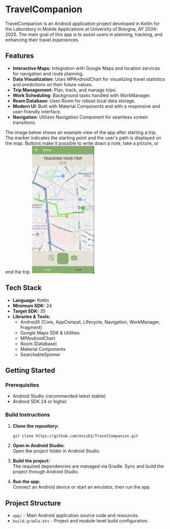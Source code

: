 # TravelCompanion

TravelCompanion is an Android application project developed in Kotlin for the Laboratory in Mobile Applications at University of Bologna, AY 2024-2025. The main goal of this app is to assist users in planning, tracking, and enhancing their travel experiences. 

## Features

- **Interactive Maps:** Integration with Google Maps and location services for navigation and route planning.
- **Data Visualization:** Uses MPAndroidChart for visualizing travel statistics and predictions on their future values.
- **Trip Management:** Plan, track, and manage trips.
- **Work Scheduling:** Background tasks handled with WorkManager.
- **Room Database:** Uses Room for robust local data storage.
- **Modern UI:** Built with Material Components and with a responsive and user-friendly interface.
- **Navigation:** Utilizes Navigation Component for seamless screen transitions.

The image below shows an example view of the app after starting a trip.\
The marker indicates the starting point and the user's path is displayed on the map. Buttons make it possible to write down a note, take a picture, or end the trip.
<img src="./tracking_trip.png" alt="Tracking trip" height="400">

## Tech Stack

- **Language:** Kotlin
- **Minimum SDK:** 24
- **Target SDK:** 35
- **Libraries & Tools:**
  - AndroidX (Core, AppCompat, Lifecycle, Navigation, WorkManager, Fragment)
  - Google Maps SDK & Utilities
  - MPAndroidChart
  - Room (Database)
  - Material Components
  - SearchableSpinner

## Getting Started

### Prerequisites
- Android Studio (recommended latest stable)
- Android SDK 24 or higher

### Build Instructions

1. **Clone the repository:**
   ```bash
   git clone https://github.com/enisb1/TravelCompanion.git
   ```

2. **Open in Android Studio:**  
   Open the project folder in Android Studio.

3. **Build the project:**  
   The required dependencies are managed via Gradle. Sync and build the project through Android Studio.

4. **Run the app:**  
   Connect an Android device or start an emulator, then run the app.

## Project Structure

- `app/` - Main Android application source code and resources.
- `build.gradle.kts` - Project and module-level build configuration.
